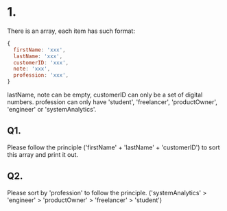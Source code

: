 # 1.

There is an array, each item has such format:

```javascript
{
  firstName: 'xxx',
  lastName: 'xxx',
  customerID: 'xxx',
  note: 'xxx',
  profession: 'xxx',
}
```

lastName, note can be empty, customerID can only be a set of digital numbers. profession can only have 'student', 'freelancer', 'productOwner', 'engineer' or 'systemAnalytics'.

## Q1.

Please follow the principle ('firstName' + 'lastName' + 'customerID') to sort this array and print it out.

## Q2.

Please sort by 'profession' to follow the principle.
('systemAnalytics' > 'engineer' > 'productOwner' > 'freelancer' > 'student')
